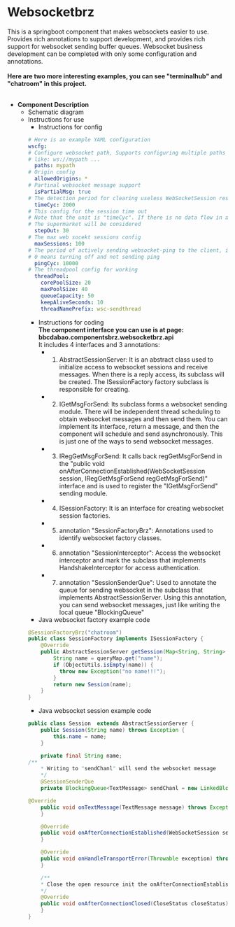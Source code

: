 # Websocketbrz
This is a springboot component that makes websockets easier to use. <br>
Provides rich annotations to support development, and provides rich support for websocket sending buffer queues. Websocket business development can be completed with only some configuration and annotations.<br><br>
__Here are two more interesting examples, you can see "terminalhub" and "chatroom" in this project.__<br><br>
- __Component Description__
  - Schematic diagram
  - Instructions for use
    - Instructions for config
    ```yml
    # Here is an example YAML configuration
    wscfg:
    # Configure websocket path, Supports configuring multiple paths "," intervals.
    # like: ws://mypath ...
      paths: mypath
    # Origin config
      allowedOrigins: *
    # Partinal websocket message support
      isPartialMsg: true
    # The detection period for clearing useless WebSocketSession responses, in milliseconds
      timeCyc: 2000
    # This config for the session time out
    # Note that the unit is "timeCyc". If there is no data flow in a certain period
    # The supermarket will be considered
      stepOut: 30
    # The max web socekt sessions config
      maxSessions: 100
    # The period of actively sending websocket-ping to the client, in milliseconds
    # 0 means turning off and not sending ping
      pingCyc: 10000
    # The threadpool config for working
      threadPool:
        corePoolSize: 20
        maxPoolSize: 40
        queueCapacity: 50
        keepAliveSeconds: 10
        threadNamePrefix: wsc-sendthread
    ```
    - Instructions for coding<br>
    __The component interface you can use is at page:__<br>
    **bbcdabao.componentsbrz.websocketbrz.api**<br>
    It includes 4 interfaces and 3 annotations:<br>
      - 1. AbstractSessionServer:
It is an abstract class used to initialize access to websocket sessions and receive messages. When there is a reply access, its subclass will be created. The ISessionFactory factory subclass is responsible for creating.
      - 2. IGetMsgForSend:
Its subclass forms a websocket sending module. There will be independent thread scheduling to obtain websocket messages and then send them. You can implement its interface, return a message, and then the component will schedule and send asynchronously. This is just one of the ways to send websocket messages.
      - 3. IRegGetMsgForSend:
It calls back regGetMsgForSend in the "public void onAfterConnectionEstablished(WebSocketSession session, IRegGetMsgForSend regGetMsgForSend)" interface and is used to register the "IGetMsgForSend" sending module.
      - 4. ISessionFactory:
It is an interface for creating websocket session factories.
      - 5. annotation "SessionFactoryBrz":
Annotations used to identify websocket factory classes.
      - 6. annotation "SessionInterceptor":
Access the websocket interceptor and mark the subclass that implements HandshakeInterceptor for access authentication.
      - 7. annotation "SessionSenderQue":
Used to annotate the queue for sending websocket in the subclass that implements AbstractSessionServer. Using this annotation, you can send websocket messages, just like writing the local queue "BlockingQueue"
    - Java websocket factory example code 
    ```java
    @SessionFactoryBrz("chatroom")
    public class SessionFactory implements ISessionFactory {
	    @Override
	    public AbstractSessionServer getSession(Map<String, String> queryMap) throws Exception {
		    String name = queryMap.get("name");
	  	    if (ObjectUtils.isEmpty(name)) {
  			  throw new Exception("no name!!!");
		    }
 		    return new Session(name);
	    }
    }
    ```
    - Java websocket session example code
    ```java
    public class Session  extends AbstractSessionServer {
    	public Session(String name) throws Exception {
    		this.name = name;
    	}

    	private final String name;
	/**
     	* Writing to "sendChanl" will send the websocket message
     	*/
    	@SessionSenderQue
    	private BlockingQueue<TextMessage> sendChanl = new LinkedBlockingQueue<>();

	@Override
    	public void onTextMessage(TextMessage message) throws Exception {
    	}

    	@Override
    	public void onAfterConnectionEstablished(WebSocketSession session, IRegGetMsgForSend regGetMsgForSend) throws Exception {
    	}

    	@Override
    	public void onHandleTransportError(Throwable exception) throws Exception {
    	}

    	/**
     	* Close the open resource init the onAfterConnectionEstablished function
     	*/
    	@Override
    	public void onAfterConnectionClosed(CloseStatus closeStatus) throws Exception {
    	}
    }
    ```
